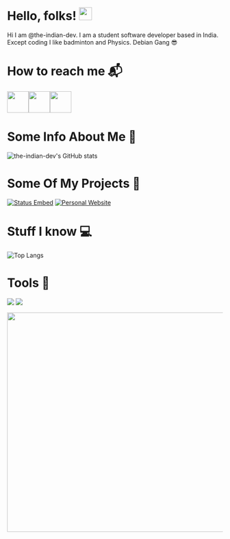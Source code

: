# Hello, folks! <img src="https://raw.githubusercontent.com/MartinHeinz/MartinHeinz/master/wave.gif" width="30px">
Hi I am @the-indian-dev. I am a student software developer based in India. Except coding I like badminton and Physics.
Debian Gang 😎
# How to reach me 📬
<p><a href="https://discord.com/users/557467854266433537"><img src="https://cdn.logojoy.com/wp-content/uploads/20210422095037/discord-mascot.png" width="50" height="50"/></a><a href="https://theindiandev.in"><img src="https://upload.wikimedia.org/wikipedia/commons/8/87/Google_Chrome_icon_%282011%29.png" width="50" height="50"/></a><a href="https://blog.theindiandev.in"><img src=https://cdn2.iconfinder.com/data/icons/social-icon-3/512/social_style_3_rss-512.png width="50" height="50"/></a></p>

# Some Info About Me 📝
![the-indian-dev's GitHub stats](https://github-readme-stats.vercel.app/api?username=the-indian-dev&count_private=true&show_icons=true&theme=dracula)
# Some Of My Projects 🌟
[![Status Embed](https://github-readme-stats.vercel.app/api/pin/?username=the-indian-dev&repo=status-embed&theme=dracula)](https://github.com/the-indian-dev/status-embed)
[![Personal Website](https://github-readme-stats.vercel.app/api/pin/?username=the-indian-dev&repo=personal-website&theme=dracula)](https://github.com/the-indian-dev/personal-website)
# Stuff I know 💻
![Top Langs](https://github-readme-stats.vercel.app/api/top-langs/?username=the-indian-dev&hide=java,c,C++,dart,javascript&theme=dracula)  
# Tools 🔧
![](https://img.shields.io/badge/Operating%20System-Linux-informational?style=flat&logo=Linux&logoColor=white&color=2bbc8a)
![](https://img.shields.io/badge/Main%20Editor-Vim-informational?style=flat&logo=&logoColor=white&color=2bbc8a)
<p><a href="https://discord.gg/qEYbuWu5NE"><img src=https://statusembed.theindiandev.xyz/api/557467854266433537.png width="600" height="512"/></a></p>
